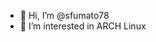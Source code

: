 - 👋 Hi, I’m @sfumato78
- 👀 I’m interested in ARCH Linux

<!---
sfumato78/sfumato78 is a ✨ special ✨ repository because its `README.md` (this file) appears on your GitHub profile.
You can click the Preview link to take a look at your changes.
--->

